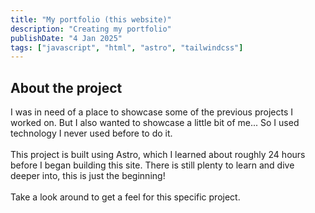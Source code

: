 ```yaml
---
title: "My portfolio (this website)"
description: "Creating my portfolio"
publishDate: "4 Jan 2025"
tags: ["javascript", "html", "astro", "tailwindcss"]
---
```


## About the project

I was in need of a place to showcase some of the previous projects I worked on. But I also wanted to showcase a little bit of me... So I used technology I never used before to do it.
<br/><br/>
This project is built using Astro, which I learned about roughly 24 hours before I began building this site. There is still plenty to learn and dive deeper into, this is just the beginning!
<br/><br/>
Take a look around to get a feel for this specific project.
